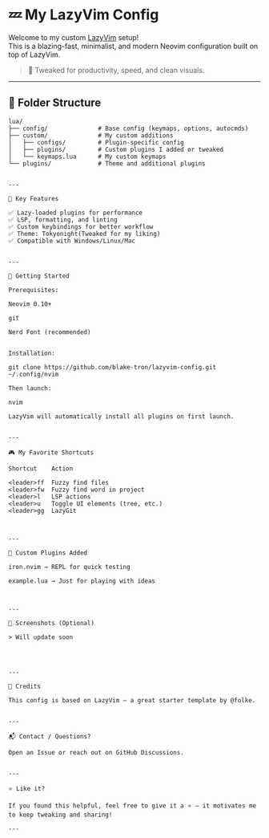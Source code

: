 # 💤 My LazyVim Config

Welcome to my custom [LazyVim](https://www.lazyvim.org) setup!  
This is a blazing-fast, minimalist, and modern Neovim configuration built on top of LazyVim.

> 🎯 Tweaked for productivity, speed, and clean visuals.

---

## 📂 Folder Structure

```text
lua/
├── config/              # Base config (keymaps, options, autocmds)
├── custom/              # My custom additions
│   ├── configs/         # Plugin-specific config
│   ├── plugins/         # Custom plugins I added or tweaked
│   └── keymaps.lua      # My custom keymaps
└── plugins/             # Theme and additional plugins


---

🔧 Key Features

✅ Lazy-loaded plugins for performance
✅ LSP, formatting, and linting
✅ Custom keybindings for better workflow
✅ Theme: Tokyonight(Tweaked for my liking)
✅ Compatible with Windows/Linux/Mac


---

🚀 Getting Started

Prerequisites:

Neovim 0.10+

git

Nerd Font (recommended)


Installation:

git clone https://github.com/blake-tron/lazyvim-config.git ~/.config/nvim

Then launch:

nvim

LazyVim will automatically install all plugins on first launch.


---

🎮 My Favorite Shortcuts

Shortcut	Action

<leader>ff	Fuzzy find files
<leader>fw	Fuzzy find word in project
<leader>l	LSP actions
<leader>u	Toggle UI elements (tree, etc.)
<leader>gg	LazyGit



---

🧪 Custom Plugins Added

iron.nvim → REPL for quick testing

example.lua → Just for playing with ideas



---

📸 Screenshots (Optional)

> Will update soon




---

🧠 Credits

This config is based on LazyVim — a great starter template by @folke.


---

📬 Contact / Questions?

Open an Issue or reach out on GitHub Discussions.


---

⭐️ Like it?

If you found this helpful, feel free to give it a ⭐️ — it motivates me to keep tweaking and sharing!

---

